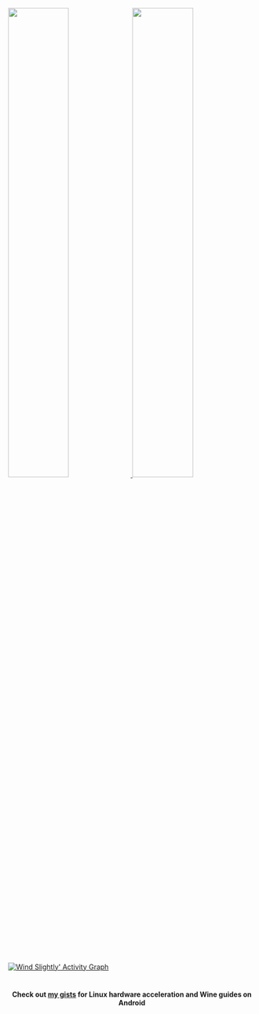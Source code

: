 <p align="left">
  <a href="#">
  <img width="49.5%" src="https://github-readme-stats.vercel.app/api?username=iamSlightlyWind&show_icons=true&theme=gruvbox&hide_border=false" />
    <img width="49.5%" src="https://github-readme-streak-stats.herokuapp.com/?user=iamSlightlyWind&theme=gruvbox&hide_border=false" />
  </a>
</p>

[![Wind Slightly' Activity Graph](https://activity-graph.herokuapp.com/graph?username=iamSlightlyWind&custom_title=Wind%20Slightly's%20Contribution%20Graph&theme=gruvbox&bg_color=282828&hide_border=false&line=d1a01f&point=c58545)](#)
#
<p align="center"> <strong>Check out <a href="https://gist.github.com/iamSlightlyWind">my gists</a> for Linux hardware acceleration and Wine guides on Android</strong></p>
